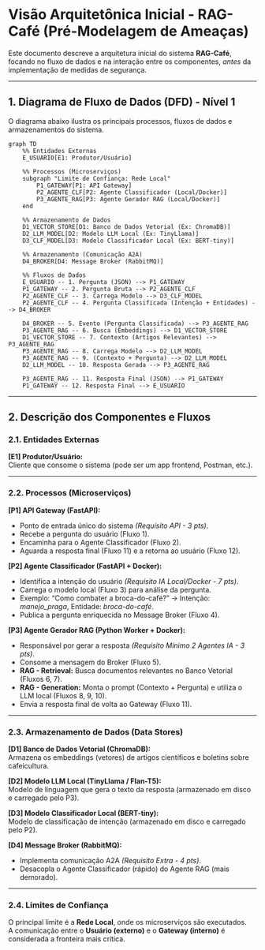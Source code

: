 # Visão Arquitetônica Inicial - RAG-Café (Pré-Modelagem de Ameaças)

Este documento descreve a arquitetura inicial do sistema **RAG-Café**, focando no fluxo de dados e na interação entre os componentes, *antes* da implementação de medidas de segurança.

---

## 1. Diagrama de Fluxo de Dados (DFD) - Nível 1

O diagrama abaixo ilustra os principais processos, fluxos de dados e armazenamentos do sistema.

```mermaid
graph TD
    %% Entidades Externas
    E_USUARIO[E1: Produtor/Usuário]

    %% Processos (Microserviços)
    subgraph "Limite de Confiança: Rede Local"
        P1_GATEWAY[P1: API Gateway]
        P2_AGENTE_CLF[P2: Agente Classificador (Local/Docker)]
        P3_AGENTE_RAG[P3: Agente Gerador RAG (Local/Docker)]
    end

    %% Armazenamento de Dados
    D1_VECTOR_STORE[D1: Banco de Dados Vetorial (Ex: ChromaDB)]
    D2_LLM_MODEL[D2: Modelo LLM Local (Ex: TinyLlama)]
    D3_CLF_MODEL[D3: Modelo Classificador Local (Ex: BERT-tiny)]

    %% Armazenamento (Comunicação A2A)
    D4_BROKER[D4: Message Broker (RabbitMQ)]

    %% Fluxos de Dados
    E_USUARIO -- 1. Pergunta (JSON) --> P1_GATEWAY
    P1_GATEWAY -- 2. Pergunta Bruta --> P2_AGENTE_CLF
    P2_AGENTE_CLF -- 3. Carrega Modelo --> D3_CLF_MODEL
    P2_AGENTE_CLF -- 4. Pergunta Classificada (Intenção + Entidades) --> D4_BROKER
    
    D4_BROKER -- 5. Evento (Pergunta Classificada) --> P3_AGENTE_RAG
    P3_AGENTE_RAG -- 6. Busca (Embeddings) --> D1_VECTOR_STORE
    D1_VECTOR_STORE -- 7. Contexto (Artigos Relevantes) --> P3_AGENTE_RAG
    P3_AGENTE_RAG -- 8. Carrega Modelo --> D2_LLM_MODEL
    P3_AGENTE_RAG -- 9. (Contexto + Pergunta) --> D2_LLM_MODEL
    D2_LLM_MODEL -- 10. Resposta Gerada --> P3_AGENTE_RAG
    
    P3_AGENTE_RAG -- 11. Resposta Final (JSON) --> P1_GATEWAY
    P1_GATEWAY -- 12. Resposta Final --> E_USUARIO
```

---

## 2. Descrição dos Componentes e Fluxos

### 2.1. Entidades Externas
**[E1] Produtor/Usuário:**  
Cliente que consome o sistema (pode ser um app frontend, Postman, etc.).

---

### 2.2. Processos (Microserviços)

**[P1] API Gateway (FastAPI):**  
- Ponto de entrada único do sistema *(Requisito API - 3 pts)*.  
- Recebe a pergunta do usuário (Fluxo 1).  
- Encaminha para o Agente Classificador (Fluxo 2).  
- Aguarda a resposta final (Fluxo 11) e a retorna ao usuário (Fluxo 12).

**[P2] Agente Classificador (FastAPI + Docker):**  
- Identifica a intenção do usuário *(Requisito IA Local/Docker - 7 pts)*.  
- Carrega o modelo local (Fluxo 3) para análise da pergunta.  
- Exemplo: “Como combater a broca-do-café?” → Intenção: *manejo_praga*, Entidade: *broca-do-café*.  
- Publica a pergunta enriquecida no Message Broker (Fluxo 4).

**[P3] Agente Gerador RAG (Python Worker + Docker):**  
- Responsável por gerar a resposta *(Requisito Mínimo 2 Agentes IA - 3 pts)*.  
- Consome a mensagem do Broker (Fluxo 5).  
- **RAG - Retrieval:** Busca documentos relevantes no Banco Vetorial (Fluxos 6, 7).  
- **RAG - Generation:** Monta o prompt (Contexto + Pergunta) e utiliza o LLM local (Fluxos 8, 9, 10).  
- Envia a resposta final de volta ao Gateway (Fluxo 11).

---

### 2.3. Armazenamento de Dados (Data Stores)

**[D1] Banco de Dados Vetorial (ChromaDB):**  
Armazena os embeddings (vetores) de artigos científicos e boletins sobre cafeicultura.

**[D2] Modelo LLM Local (TinyLlama / Flan-T5):**  
Modelo de linguagem que gera o texto da resposta (armazenado em disco e carregado pelo P3).

**[D3] Modelo Classificador Local (BERT-tiny):**  
Modelo de classificação de intenção (armazenado em disco e carregado pelo P2).

**[D4] Message Broker (RabbitMQ):**  
- Implementa comunicação A2A *(Requisito Extra - 4 pts)*.  
- Desacopla o Agente Classificador (rápido) do Agente RAG (mais demorado).

---

### 2.4. Limites de Confiança

O principal limite é a **Rede Local**, onde os microserviços são executados.  
A comunicação entre o **Usuário (externo)** e o **Gateway (interno)** é considerada a fronteira mais crítica.
